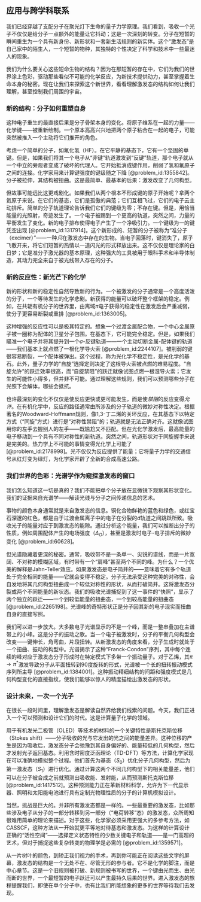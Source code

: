 ## 应用与跨学科联系

我们已经穿越了支配分子在聚光灯下生命的量子力学原理。我们看到，吸收一个光子不仅仅是给分子一点额外的能量让它抖动；这是一次深刻的转变。分子在短暂的瞬间重生为一个具有新身份、新形状和一套新生活规则的新实体。这个“激发态”是自己家中的陌生人，一个短暂的物种，其独特的个性决定了科学和技术中一些最迷人的现象。

我们为什么要关心这些短命生物的结构？因为在那短暂的存在中，它们为我们的世界涂上色彩，驱动那些看似不可能的化学反应，为新技术提供动力，甚至掌握着生命本身的秘密。现在让我们来探索这个新世界，看看理解激发态的结构如何让我们理解，甚至控制我们周围的宇宙。

### 新的结构：分子如何重塑自身

这种电子重生的最直接后果是分子骨架本身的变化。将原子维系在一起的力量——化学键——被重新绘制。一个原本高高兴兴地把两个原子粘合在一起的电子，可能突然被推入一个主动将它们推开的角色。

考虑一个简单的分子，如氟化氢（HF）。在它平静的基态下，它有一个坚固的单键。但是，如果我们将其一个电子从“非键”轨道激发到“反键”轨道，那个电子就从一个中立的旁观者变成了破坏的代理人。它开始抵消成键作用，削弱了氢和氟原子之间的连接。化学家用来计算键强度的键级随之下降 [@problem_id:1355842]。分子被拉伸，其结构被扭曲。这是最简单、最基本的后果：激发改变了几何构型。

但故事可能远比这更戏剧化。如果我们从两个根本不形成键的原子开始呢？拿两个氦原子来说。在它们的基态，它们是孤傲的典范；它们互相飞过，它们的电子云主动排斥。简单的分子轨道理论告诉我们它们的键级为零；不存在键。但是，用恰当能量的光照射，奇迹发生了。一个电子被踢到一个更高的轨道，突然之间，力量的平衡发生了变化。新的电子排布使得电子产生了一个净吸引力。一个键级为一的键凭空出现 [@problem_id:1317914]。这个新形成的、短暂的分子被称为“准分子（excimer）”——一种*只*在激发态中存在的生物。当电子回落时，键消失了，原子飞散开来，将它们短暂的热情以一道闪光的形式释放出来。这不仅仅是理论家的白日梦；它是准分子激光器的基本原理，这种强大的工具被用于眼科手术和半导体制造，其动力完全来自于被光线带入存在的分子。

### 新的反应性：新光芒下的化学

新的形状和新的稳定性自然导致新的行为。一个被激发的分子通常是一个高度活泼的分子，一个等待发生的化学悲剧。新获得的能量可以破坏整个框架的稳定。例如，在共轭有机分子的世界里，由离域$\pi$电子获得的稳定性在激发后会严重减弱，使分子更容易断裂或重排 [@problem_id:1363005]。

这种增强的反应性可以是极其特定的。想象一个过渡金属配合物，一个中心金属原子被一圈称为配体的卫星分子包围。在基态下，它可能完全稳定。但是，如果我们瞄准一个电子并将其提升到一个$\sigma$-反键轨道——一个主动切断金属-配体键的轨道——我们基本上就点燃了一根化学导火索 [@problem_id:2244107]。被削弱的键很容易断裂，一个配体被弹出。这个过程，称为光化学不稳定性，是光化学的基石。此外，量子力学的“自旋”选择定则决定了这根导火索被点燃的难易程度。“自旋允许”的跃迁效率很高，而“自旋禁阻”的跃迁就像试图点燃一根湿导火索；它发生的可能性小得多，但并非不可能。通过理解这些规则，我们可以预测哪些分子在光照下会解体，哪些会抵抗。

也许最深刻的变化不仅仅是使反应更快或更可能发生，而是使*禁阻*的反应变得*允许*。在有机化学中，反应的路径通常由所涉及的分子轨道的微妙对称性决定。根据著名的Woodward-Hoffmann规则，像1,3-丁二烯的关环反应，在其基态下以特定方式（“同旋”方式）进行是“对称性禁阻”的；轨道就是无法正确对齐。这就像试图用你的左手去握别人的左手——既尴尬又不匹配。但在光化学激发后，最高能量的电子移动到一个具有不同对称性的新轨道。突然之间，轨道形状对于同旋握手来说是完美的。热力学上不可能的事情变得光化学上可能了 [@problem_id:2178998]。光不仅仅为反应提供了能量；它将量子力学的交通信号从红灯变为绿灯，为化学家开辟了全新的合成高速公路。

### 我们世界的色彩：光谱学作为窥探激发态的窗口

我们怎么知道这一切是真的？我们不能把单个分子放在显微镜下观察其形状变化。我们的证据来自光谱学——解读光线与分子之间传递信息的艺术。

事物的颜色本身通常就是来自激发态的信息。铜化合物鲜艳的蓝色和绿色，或红宝石深邃的红色，都是由于过渡金属离子中的电子在分裂的$d$轨道之间跳跃所致。吸收光子的能量对应于到激发态的能隙。通过分析这个能量，我们可以推断出分子的性质，例如周围配体产生的电场强度（$\Delta_O$），甚至是激发时电子-电子排斥的微妙变化 [@problem_id:60628]。

但光谱隐藏着更深的秘密。通常，吸收带不是一条单一、尖锐的谱线，而是一片宽阔、不对称的模糊区域，有时带有一个“肩峰”甚至两个不同的峰。为什么？一个优美的解释是Jahn-Teller效应。如果激发态是电子简并的——意味着它有多个轨道处于完全相同的能量——它就会变得不稳定。分子无法承受这种完美的对称性，会自发地将其几何构型扭曲成一个较低对称性的形状，从而打破简并。这将激发态分裂成两个不同能量的新状态。我们的吸收光谱捕捉到了这一事件的“快照”，显示了两个独立的跃迁——一个到较低能量的扭曲态，一个到较高能量的扭曲态 [@problem_id:2265198]。光谱峰的奇特形状正是分子因其新的电子现实而扭曲自身的直接写照。

我们可以进一步放大。大多数电子光谱显示的不是一个峰，而是一整串叠加在主谱带上的小峰。这是分子的振动之歌。当一个电子被激发时，分子的平衡几何构型会改变——键伸长，角弯曲，片段扭转。从新激发态的角度来看，分子生成时就处于一个扭曲、振动的构型中。光谱揭示了这种“Franck-Condon”序列，其中每个连续的峰对应于激发态分子形成时在特定模式下多带一个振动量子。对于乙烯，其$\pi \to \pi^*$激发导致分子从平面扭转到90度旋转的形式，光谱被一个长的扭转振动模式序列所主导 [@problem_id:1384001]。这种振动精细结构的间距和强度模式是几何构型变化的直接指纹，使我们能够以惊人的精度描绘出激发态的形状。

### 设计未来，一次一个光子

在很长一段时间里，理解激发态是解读自然界给我们线索的问题。今天，我们正进入一个可以预测和设计它们的时代。这是计算量子化学的领域。

用于有机发光二极管（OLED）等技术的材料的一个关键特性是斯托克斯位移（Stokes shift）——分子吸收的光与它发出的光之间的能量差异。这种位移的产生是因为吸收后，激发态分子会弛豫到其自身偏好的、能量较低的几何构型，然后才发射光子返回基态。利用含时密度泛函理论（TD-DFT）等方法，计算化学家现在可以准确地模拟整个过程。他们首先为基态（$S_0$）优化分子几何构型，然后为第一激发态（$S_1$）进行优化。通过计算这两个不同几何构型下的相关能量差，他们可以在分子被合成之前就预测出吸收能、发射能，从而预测斯托克斯位移 [@problem_id:1417512]。这种预测能力正在革新材料科学，允许为下一代显示器、照明和太阳能电池进行具有定制光物理性质的分子的计算机模拟设计。

当然，挑战是巨大的。并非所有激发态都是一样的。一些最重要的激发态，比如那些涉及电子从分子的一部分转移到另一部分（“电荷转移”态）的激发态，众所周知很难用简单的理论来描述。对于这些，化学家必须采用更强大的多参考方法，如CASSCF，这种方法从一开始就更平等地对待基态和激发态。为这样的计算设计正确的“活性空间”——选择定义状态特性的少数关键电子和轨道——是一门高超的艺术，但对于捕捉这些复杂转变的物理学是必需的 [@problem_id:1359571]。

从一片树叶的颜色，到矫正我们视力的手术，再到你可能正在阅读这些文字的屏幕，激发态的结构是一个无处不在、尽管无形的参与者。它不是化学的脚注，而是中心章节。这是一个旧规则被打破、新规则被书写的世界，一个键由光而生、由光而断的世界，一个最短暂的电子跃迁可以产生最持久后果的世界。进入激发态的旅程提醒我们，即使在单个分子中，也有比我们所能想象的更多的世界等待我们去发现。